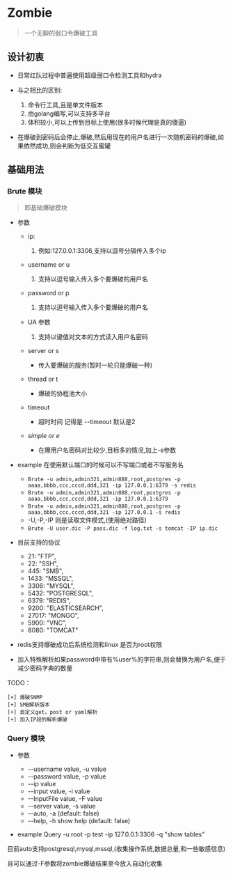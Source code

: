# Zombie 

> 一个无聊的弱口令爆破工具


## 设计初衷
* 日常红队过程中普遍使用超级弱口令检测工具和hydra

* 与之相比的区别:
    1. 命令行工具,且是单文件版本
    2. 由golang编写,可以支持多平台
    3. 体积较小,可以上传到目标上使用(很多时候代理是真的傻逼)

* 在爆破到密码后会停止,爆破,然后用现在的用户名进行一次随机密码的爆破,如果依然成功,则会判断为低交互蜜罐

## 基础用法

###  Brute 模块
> 即基础爆破模块

* 参数
    * ip:
        1. 例如:127.0.0.1:3306,支持以逗号分隔传入多个ip
    
    * username or u
        1. 支持以逗号输入传入多个要爆破的用户名
    
    * password or p
        1. 支持以逗号输入传入多个要爆破的用户名
    
    * UA 参数
        1. 支持以键值对文本的方式读入用户名密码
    
    * server or s 
        * 传入要爆破的服务(暂时一轮只能爆破一种)
      
    * thread or t
        * 爆破的协程池大小
      
    * timeout 
        * 超时时间 记得是 --timeout 默认是2
    * *simple or e*
        * 在爆用户名密码对比较少,目标多的情况,加上-e参数

* example
    在使用默认端口的时候可以不写端口或者不写服务名
    * `Brute -u admin,admin321,admin888,root,postgres -p aaaa,bbbb,ccc,cccd,ddd,321 -ip 127.0.0.1:6379 -s redis`
    * `Brute -u admin,admin321,admin888,root,postgres -p aaaa,bbbb,ccc,cccd,ddd,321 -ip 127.0.0.1:6379 `
    * `Brute -u admin,admin321,admin888,root,postgres -p aaaa,bbbb,ccc,cccd,ddd,321 -ip 127.0.0.1 -s redis`
    * -U,-P,-IP 则是读取文件模式,(使用绝对路径)
    * `Brute -U user.dic -P pass.dic -f log.txt -s tomcat -IP ip.dic`
* 目前支持的协议
    * 21:    "FTP",
    * 22:    "SSH",
    * 445:   "SMB",
    * 1433:  "MSSQL",
    * 3306:  "MYSQL",
    * 5432:  "POSTGRESQL",
    * 6379:  "REDIS",  
    * 9200:  "ELASTICSEARCH",
    * 27017: "MONGO",
    * 5900:  "VNC",
    * 8080: "TOMCAT"
    
    

* redis支持爆破成功后系统检测和linux 是否为root权限

* 加入特殊解析如果password中带有%user%的字符串,则会替换为用户名,便于减少密码字典的数量

TODO：

    [+] 爆破SNMP
    [+] SMB解析版本
    [+] 自定义get，post or yaml解析
    [+] 加入IP段的解析爆破

### Query 模块

* 参数 
  
    * --username value, -u value   
    * --password value, -p value   
    * --ip value                   
  * --input value, -i value      
  * --InputFile value, -F value  
  * --server value, -s value     
  * --auto, -a                   (default: false)
  * --help, -h                   show help (default: false)

    
*  example
    Query -u root -p test -ip 127.0.0.1:3306 -q "show tables"


目前auto支持postgresql,mysql,mssql,(收集操作系统,数据总量,和一些敏感信息)

且可以通过-F参数将zombie爆破结果至今放入自动化收集

   



